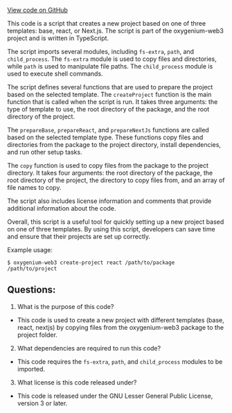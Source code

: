 [View code on GitHub](https://github.com/oxygenium/oxygenium-web3/packages/cli/scripts/create-project.ts)

This code is a script that creates a new project based on one of three templates: base, react, or Next.js. The script is part of the oxygenium-web3 project and is written in TypeScript. 

The script imports several modules, including `fs-extra`, `path`, and `child_process`. The `fs-extra` module is used to copy files and directories, while `path` is used to manipulate file paths. The `child_process` module is used to execute shell commands.

The script defines several functions that are used to prepare the project based on the selected template. The `createProject` function is the main function that is called when the script is run. It takes three arguments: the type of template to use, the root directory of the package, and the root directory of the project.

The `prepareBase`, `prepareReact`, and `prepareNextJs` functions are called based on the selected template type. These functions copy files and directories from the package to the project directory, install dependencies, and run other setup tasks. 

The `copy` function is used to copy files from the package to the project directory. It takes four arguments: the root directory of the package, the root directory of the project, the directory to copy files from, and an array of file names to copy.

The script also includes license information and comments that provide additional information about the code.

Overall, this script is a useful tool for quickly setting up a new project based on one of three templates. By using this script, developers can save time and ensure that their projects are set up correctly. 

Example usage:

```
$ oxygenium-web3 create-project react /path/to/package /path/to/project
```
## Questions: 
 1. What is the purpose of this code?
- This code is used to create a new project with different templates (base, react, nextjs) by copying files from the oxygenium-web3 package to the project folder.

2. What dependencies are required to run this code?
- This code requires the `fs-extra`, `path`, and `child_process` modules to be imported.

3. What license is this code released under?
- This code is released under the GNU Lesser General Public License, version 3 or later.